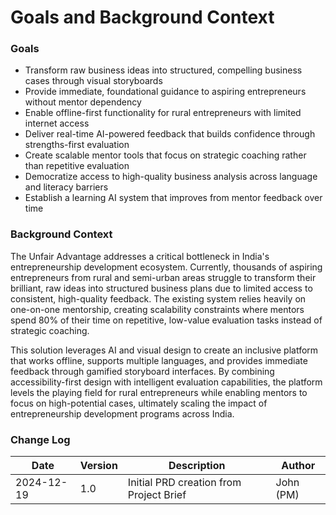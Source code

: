 # Goals and Background Context

### Goals
- Transform raw business ideas into structured, compelling business cases through visual storyboards
- Provide immediate, foundational guidance to aspiring entrepreneurs without mentor dependency
- Enable offline-first functionality for rural entrepreneurs with limited internet access
- Deliver real-time AI-powered feedback that builds confidence through strengths-first evaluation
- Create scalable mentor tools that focus on strategic coaching rather than repetitive evaluation
- Democratize access to high-quality business analysis across language and literacy barriers
- Establish a learning AI system that improves from mentor feedback over time

### Background Context

The Unfair Advantage addresses a critical bottleneck in India's entrepreneurship development ecosystem. Currently, thousands of aspiring entrepreneurs from rural and semi-urban areas struggle to transform their brilliant, raw ideas into structured business plans due to limited access to consistent, high-quality feedback. The existing system relies heavily on one-on-one mentorship, creating scalability constraints where mentors spend 80% of their time on repetitive, low-value evaluation tasks instead of strategic coaching.

This solution leverages AI and visual design to create an inclusive platform that works offline, supports multiple languages, and provides immediate feedback through gamified storyboard interfaces. By combining accessibility-first design with intelligent evaluation capabilities, the platform levels the playing field for rural entrepreneurs while enabling mentors to focus on high-potential cases, ultimately scaling the impact of entrepreneurship development programs across India.

### Change Log
| Date | Version | Description | Author |
|------|---------|-------------|---------|
| 2024-12-19 | 1.0 | Initial PRD creation from Project Brief | John (PM) |
